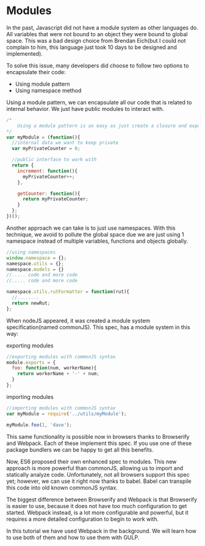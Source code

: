 # Modules

In the past, Javascript did not have a module system as other languages do. All variables that were not bound to an object they were bound to global space. This was a bad design choice from Brendan Eich(but I could not complain to him, this language just took 10 days to be designed and implemented).

To solve this issue, many developers did choose to follow two options to encapsulate their code:

- Using module pattern
- Using namespace method

Using a module pattern, we can encapsulate all our code that is related to internal behavior. We just have public modules to interact with.

```javascript
/*
    Using a module pattern is as easy as just create a closure and expose methods to work with.
*/
var myModule = (function(){
  //internal data we want to keep private
  var myPrivateCounter = 0;

  //public interface to work with
  return {
    increment: function(){
      myPrivateCounter++;
    },

    getCounter: function(){
      return myPrivateCounter;
    }
  };
})();
```

Another approach we can take is to just use namespaces. With this technique, we avoid to pollute the global space due we are just using 1 namespace instead of multiple variables, functions and objects globally.

```javascript
//using namespaces
window.namespace = {};
namespace.utils = {};
namespace.models = {}
//..... code and more code
//..... code and more code

namespace.utils.rutFormatter = function(rut){
  //........
  return newRut;
};
```

When nodeJS appeared, it was created a module system specification(named commonJS). This spec, has a module system in this way:

exporting modules

```javascript
//exporting modules with commonJS syntax
module.exports = {
  foo: function(num, workerName){
    return workerName + '-' + num;
  }
};
```

importing modules

```javascript
//importing modules with commonJS syntax
var myModule = require('../utils/myModule');

myModule.foo(1, 'dave');
```

This same functionality is possible now in browsers thanks to Browserify and Webpack. Each of these implement this spec. If you use one of these package bundlers we can be happy to get all this benefits.

Now, ES6 proposed their own enhanced spec to modules. This new approach is more powerful than commonJS, allowing us to import and statically analyze code. Unfortunately, not all browsers support this spec yet; however, we can use it right now thanks to babel. Babel can transpile this code into old known commonJS syntax.

The biggest difference between Browserify and Webpack is that Browserify is easier to use, because it does not have too much configuration to get started. Webpack instead, is a lot more configurable and powerful, but it requires a more detailed configuration to begin to work with.

In this tutorial we have used Webpack in the background. We will learn how to use both of them and how to use them with GULP.
